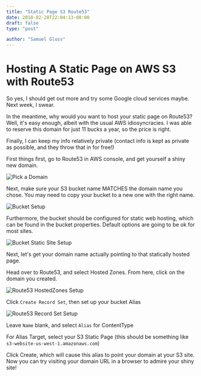 ```yaml
---
title: "Static Page S3 Route53"
date: 2018-02-28T22:04:13-08:00
draft: false
type: "post"

author: "Samuel Gluss"
---
```


# Hosting A Static Page on AWS S3 with Route53
So yes, I should get out more and try some Google cloud services maybe. Next week, I swear.

In the meantime, why would you want to host your static page on Route53? Well, it's easy enough, albeit with the usual AWS idiosyncracies. I was able to reserve this domain for just 11 bucks a year, so the price is right. 

<!--more-->
Finally, I can keep my info relatively private (contact info is kept as private as possible, and they throw that in for free!)

First things first, go to Route53 in AWS console, and get yourself a shiny new domain.

![Pick a Domain](https://s3-us-west-1.amazonaws.com/samgluss.net/img/static-site-s3-route53/pickADomain.png "Pick the one you want and select 'add to cart'")

Next, make sure your S3 bucket name MATCHES the domain name you chose. You may need to copy your bucket to a new one with the right name. 

![Bucket Setup](https://s3-us-west-1.amazonaws.com/samgluss.net/img/static-site-s3-route53/bucketConfig.png "Set up your bucket")

Furthermore, the bucket should be configured for static web hosting, which can be found in the bucket properties. Default options are going to be ok for most sites.

![Bucket Static Site Setup](https://s3-us-west-1.amazonaws.com/samgluss.net/img/static-site-s3-route53/setAsStaticSite.png "Make sure your bucket is configured to host a static site")

Next, let's get your domain name actually pointing to that statically hosted page.

Head over to Route53, and select Hosted Zones. From here, click on the domain you created.

![Route53 HostedZones Setup](https://s3-us-west-1.amazonaws.com/samgluss.net/img/static-site-s3-route53/hostedZones.png "Now we'll create a hosted zone alias for your site")

Click `Create Record Set`, then set up your bucket Alias

![Route53 Record Set Setup](https://s3-us-west-1.amazonaws.com/samgluss.net/img/static-site-s3-route53/addRecordSet.png "Set up a Record Set for your site Alias")

Leave `Name` blank, and select `Alias` for ContentType

For Alias Target, select your S3 Static Page (this should be something like `s3-website-us-west-1.amazonaws.com`)

Click Create, which will cause this alias to point your domain at your S3 site. Now you can try visiting your domain URL in a browser to admire your shiny site!